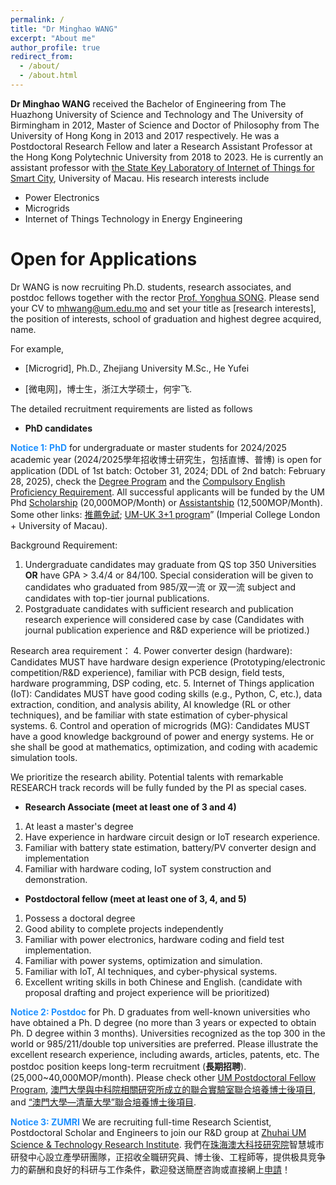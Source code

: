 ```yaml
---
permalink: /
title: "Dr Minghao WANG"
excerpt: "About me"
author_profile: true
redirect_from: 
  - /about/
  - /about.html
---
```


**Dr Minghao WANG** received the Bachelor of Engineering from The Huazhong University of Science and Technology and The University of Birmingham in 2012, Master of Science and Doctor of Philosophy from The University of Hong Kong in 2013 and 2017 respectively. He was a Postdoctoral Research Fellow and later a Research Assistant Professor at the Hong Kong Polytechnic University from 2018 to 2023. He is currently an assistant professor with [the State Key Laboratory of Internet of Things for Smart City](https://skliotsc.um.edu.mo/research/smart-energy/), University of Macau. His research interests include 

- Power Electronics
- Microgrids
- Internet of Things Technology in Energy Engineering

# Open for Applications

Dr WANG is now recruiting Ph.D. students, research associates, and postdoc fellows together with the rector [Prof. Yonghua SONG](https://rto.um.edu.mo/biography/). Please send your CV to [mhwang@um.edu.mo](mailto:mhwang@um.edu.mo) and set your title as [research interests], the position of interests, school of graduation and highest degree acquired, name. 

For example, 

- [Microgrid], Ph.D., Zhejiang University M.Sc., He Yufei 

- [微电网]，博士生，浙江大学硕士，何宇飞. 

The detailed recruitment requirements are listed as follows

- **PhD candidates**

**<font color='DodgerBlue'>Notice 1: PhD</font>** for undergraduate or master students for 2024/2025 academic year (2024/2025學年招收博士研究生，包括直博、普博) is open for application (DDL of 1st batch: October 31, 2024; DDL of 2nd batch: February 28, 2025), check the [Degree Program](https://grs.um.edu.mo/index.php/prospective-students/doctoral-degrees-programmes/) and the [Compulsory English Proficiency Requirement](https://grs.um.edu.mo/index.php/prospective-students/doctoral-degrees-programmes/#:~:text=An%20IELTS*%20overall%20score%20of,each%20academic%20unit%20for%20details.). All successful applicants will be funded by the UM Phd [Scholarship](https://grs.um.edu.mo/index.php/prospective-students/phd-funding/um-macao-phd-scholarship/) (20,000MOP/Month) or [Assistantship](https://grs.um.edu.mo/index.php/prospective-students/phd-funding/phd-assistantship/) (12,500MOP/Month). Some other links: [推薦免試](https://grs.um.edu.mo/index.php/prospective-student/recommended-direct-admission/?lang=zh-hant); [UM-UK 3+1 program](https://www.um.edu.mo/news-centre/news-and-events/news-and-press-releases/detail/48008/)” (Imperial College London + University of Macau).

Background Requirement:
1. Undergraduate candidates may graduate from QS top 350 Universities **OR** have GPA > 3.4/4 or 84/100. Special consideration will be given to candidates who graduated from 985/双一流 or 双一流 subject and candidates with top-tier journal publications.
2. Postgraduate candidates with sufficient research and publication research experience will considered case by case (Candidates with journal publication experience and R&D experience will be priotized.)

Research area requirement：
4. Power converter design (hardware): Candidates MUST have hardware design experience (Prototyping/electronic competition/R&D experience), familiar with PCB design, field tests, hardware programming, DSP coding, etc.
5. Internet of Things application (IoT): Candidates MUST have good coding skills (e.g., Python, C, etc.), data extraction, condition, and analysis ability, AI knowledge (RL or other techniques), and be familiar with state estimation of cyber-physical systems.
6. Control and operation of microgrids (MG): Candidates MUST have a good knowledge background of power and energy systems. He or she shall be good at mathematics, optimization, and coding with academic simulation tools.

We prioritize the research ability. Potential talents with remarkable RESEARCH track records will be fully funded by the PI as special cases.


- **Research Associate (meet at least one of 3 and 4)**

1. At least a master's degree
2. Have experience in hardware circuit design or IoT research experience.
3. Familiar with battery state estimation, battery/PV converter design and implementation 
4. Familiar with hardware coding, IoT system construction and demonstration.

- **Postdoctoral fellow (meet at least one of 3, 4, and 5)**

1. Possess a doctoral degree
2. Good ability to complete projects independently
3. Familiar with power electronics, hardware coding and field test implementation.
4. Familiar with power systems, optimization and simulation.
5. Familiar with IoT, AI techniques, and cyber-physical systems.
6. Excellent writing skills in both Chinese and English. (candidate with proposal drafting and project experience will be prioritized)

**<font color='DodgerBlue'>Notice 2: Postdoc</font>** for Ph. D graduates from well-known universities who have obtained a Ph. D degree (no more than 3 years or expected to obtain Ph. D degree within 3 months). Universities recognized as the top 300 in the world or 985/211/double top universities are preferred. Please illustrate the excellent research experience, including awards, articles, patents, etc. The postdoc position keeps long-term recruitment (**長期招聘**). (25,000~40,000MOP/month). Please check other [UM Postdoctoral Fellow Program](https://rskto.um.edu.mo/umtp/#02), [澳門大學與中科院相關研究所成立的聯合實驗室聯合培養博士後項目](https://rskto.um.edu.mo/umtp/#05), and [“澳門大學―清華大學”聯合培養博士後項目](https://rskto.um.edu.mo/umtp/#04).

**<font color='DodgerBlue'>Notice 3: ZUMRI</font>** We are recruiting full-time Research Scientist, Postdoctoral Scholar and Engineers to join our R&D group at [Zhuhai UM Science & Technology Research Institute](http://www.zumri.cn/). 我們在[珠海澳大科技研究院](http://www.zumri.cn/)智慧城市研發中心設立產學研團隊，正招收全職研究員、博士後、工程師等，提供极具竞争力的薪酬和良好的科研与工作条件，歡迎發送簡歷咨詢或直接網上[申請](http://www.zumri.cn/recruitData/12_13_32.html)！


<br>


